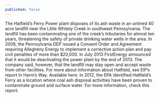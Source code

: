 ```yaml
---
published: false
---
```


The Hatfield’s Ferry Power plant disposes of its ash waste in an unlined 40 acre landfill near the Little Whitely Creek in southwest Pennsylvania. The landfill has been contaminating one of the creek’s tributaries for almost ten years, threatening the safety of private drinking water wells in the area. In 2008, the Pennsylvania DEP issued a Consent Order and Agreement requiring Allegheny Energy to implement a corrective action plan and pay civil penalties of more than $20,000. In July 2013 FirstEnergy announced that it would be deactivating the power plant by the end of 2013. The company said, however, that the landfill may stay open and accept waste from other facilities. For more about information about Hatfield, see EIP’s report In Harm’s Way. Available here. In 2012, the EPA identified Hatfield’s Ferry as a location where coal ash disposal activities have been proven to contaminate ground and surface water. For more information, check this report.